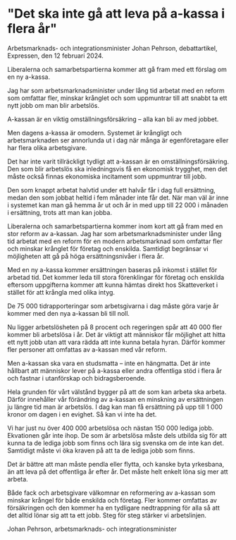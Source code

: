 # "Det ska inte gå att leva på a-kassa i flera år"

Arbetsmarknads\- och integrationsminister Johan Pehrson, debattartikel, Expressen, den 12 februari 2024\.


Liberalerna och samarbetspartierna kommer att gå fram med ett förslag om en ny a\-kassa.

Jag har som arbetsmarknadsminister under lång tid arbetat med en reform som omfattar fler, minskar krånglet och som uppmuntrar till att snabbt ta ett nytt jobb om man blir arbetslös.

A\-kassan är en viktig omställningsförsäkring – alla kan bli av med jobbet.

Men dagens a\-kassa är omodern. Systemet är krångligt och arbetsmarknaden ser annorlunda ut i dag när många är egenföretagare eller har flera olika arbetsgivare.

Det har inte varit tillräckligt tydligt att a\-kassan är en omställningsförsäkring. Den som blir arbetslös ska inledningsvis få en ekonomisk trygghet, men det måste också finnas ekonomiska incitament som uppmuntrar till jobb.

Den som knappt arbetat halvtid under ett halvår får i dag full ersättning, medan den som jobbat heltid i fem månader inte får det. När man väl är inne i systemet kan man gå hemma år ut och år in med upp till 22 000 i månaden i ersättning, trots att man kan jobba.

Liberalerna och samarbetspartierna kommer inom kort att gå fram med en stor reform av a\-kassan. Jag har som arbetsmarknadsminister under lång tid arbetat med en reform för en modern arbetsmarknad som omfattar fler och minskar krånglet för företag och enskilda. Samtidigt begränsar vi möjligheten att gå på höga ersättningsnivåer i flera år.

Med en ny a\-kassa kommer ersättningen baseras på inkomst i stället för arbetad tid. Det kommer leda till stora förenklingar för företag och enskilda eftersom uppgifterna kommer att kunna hämtas direkt hos Skatteverket i stället för att krångla med olika intyg.

De 75 000 tidrapporteringar som arbetsgivarna i dag måste göra varje år kommer med den nya a\-kassan bli till noll.

Nu ligger arbetslösheten på 8 procent och regeringen spår att 40 000 fler kommer bli arbetslösa i år. Det är viktigt att människor får möjlighet att hitta ett nytt jobb utan att vara rädda att inte kunna betala hyran. Därför kommer fler personer att omfattas av a\-kassan med vår reform.

Men a\-kassan ska vara en studsmatta – inte en hängmatta. Det är inte hållbart att människor lever på a\-kassa eller andra offentliga stöd i flera år och fastnar i utanförskap och bidragsberoende.

Hela grunden för vårt välstånd bygger på att de som kan arbeta ska arbeta. Därför innehåller vår förändring av a\-kassan en minskning av ersättningen ju längre tid man är arbetslös. I dag kan man få ersättning på upp till 1 000 kronor om dagen i en evighet. Så kan vi inte ha det.

Vi har just nu över 400 000 arbetslösa och nästan 150 000 lediga jobb. Ekvationen går inte ihop. De som är arbetslösa måste dels utbilda sig för att kunna ta de lediga jobb som finns och lära sig svenska om de inte kan det. Samtidigt måste vi öka kraven på att ta de lediga jobb som finns.

Det är bättre att man måste pendla eller flytta, och kanske byta yrkesbana, än att leva på det offentliga år efter år. Det måste helt enkelt löna sig mer att arbeta.

Både fack och arbetsgivare välkomnar en reformering av a\-kassan som minskar krångel för både enskilda och företag. Fler kommer omfattas av försäkringen och den kommer ha en tydligare nedtrappning för alla så att det alltid lönar sig att ta ett jobb. Steg för steg stärker vi arbetslinjen.

Johan Pehrson, arbetsmarknads\- och integrationsminister
